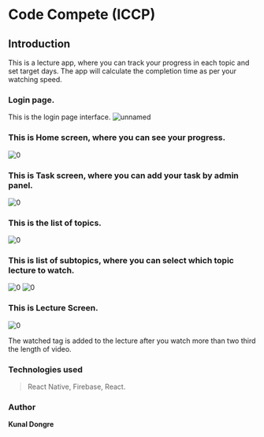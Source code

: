 # Code Compete (ICCP)

## Introduction
This is a lecture app, where you can track your progress in each topic and set target days.
The app will calculate the completion time as per your watching speed.

### Login page.
This is the login page interface.
![unnamed](https://github.com/kunaldongre24/catalus-app/assets/65659848/2bd40fd1-b2dc-4935-9921-969872d1332a)

### This is Home screen, where you can see your progress.
![0](https://github.com/kunaldongre24/catalus-app/assets/65659848/af305a49-91af-4776-a179-665b2c63e76d)


### This is Task screen, where you can add your task by admin panel.
![0](https://github.com/kunaldongre24/catalus-app/assets/65659848/a3cbfca5-2843-4870-9a9d-02361ef435d9)

### This is the list of topics.
![0](https://github.com/kunaldongre24/catalus-app/assets/65659848/15abca8c-b82c-446a-b188-315c9270ab11)

### This is list of subtopics, where you can select which topic lecture to watch.
![0](https://github.com/kunaldongre24/catalus-app/assets/65659848/47f881e6-d40e-404a-9a0e-894af6b13037) ![0](https://github.com/kunaldongre24/catalus-app/assets/65659848/dc213f83-ac93-4f13-bd9a-7ed8dc06513d)


### This is Lecture Screen.
![0](https://github.com/kunaldongre24/catalus-app/assets/65659848/52e6342e-ebf6-4111-943b-a7112883554b)


The watched tag is added to the lecture after you watch more than two third the length of video.

### Technologies used
> React Native, Firebase, React.

### Author
**Kunal Dongre**
